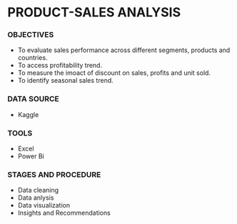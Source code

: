 # PRODUCT-SALES ANALYSIS
### OBJECTIVES
 - To evaluate sales performance across different segments, products and countries.
 - To access profitability trend.
 - To measure the imoact of discount on sales, profits and unit sold.
 - To identify seasonal sales trend.
### DATA SOURCE
 - Kaggle
### TOOLS
 - Excel
 - Power Bi
### STAGES AND PROCEDURE
 - Data cleaning
 - Data anlysis
 - Data visualization
 - Insights and Recommendations

